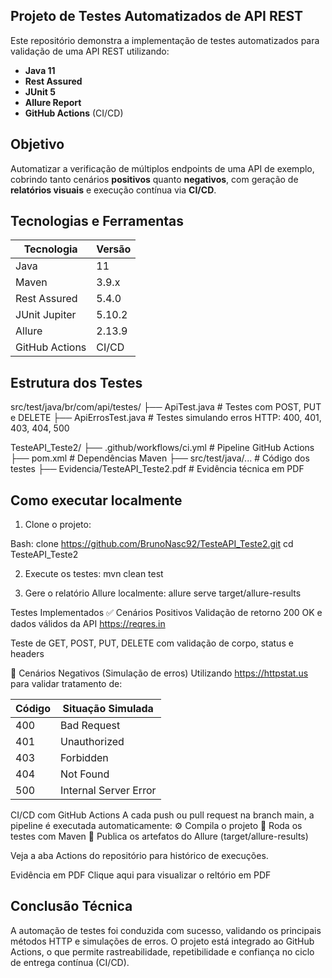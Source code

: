 ## Projeto de Testes Automatizados de API REST

Este repositório demonstra a implementação de testes automatizados para validação de uma API REST utilizando:

- **Java 11**
- **Rest Assured**
- **JUnit 5**
- **Allure Report**
- **GitHub Actions** (CI/CD)


## Objetivo

Automatizar a verificação de múltiplos endpoints de uma API de exemplo, cobrindo tanto cenários **positivos** quanto **negativos**, com geração de **relatórios visuais** e execução contínua via **CI/CD**.


## Tecnologias e Ferramentas

| Tecnologia      | Versão       |
|-----------------|--------------|
| Java            | 11           |
| Maven           | 3.9.x        |
| Rest Assured    | 5.4.0        |
| JUnit Jupiter   | 5.10.2       |
| Allure          | 2.13.9       |
| GitHub Actions  | CI/CD        |


## Estrutura dos Testes
src/test/java/br/com/api/testes/
├── ApiTest.java # Testes com POST, PUT e DELETE
├── ApiErrosTest.java # Testes simulando erros HTTP: 400, 401, 403, 404, 500

TesteAPI_Teste2/
├── .github/workflows/ci.yml # Pipeline GitHub Actions
├── pom.xml # Dependências Maven
├── src/test/java/... # Código dos testes
├── Evidencia/TesteAPI_Teste2.pdf # Evidência técnica em PDF

## Como executar localmente

1. Clone o projeto:

Bash:
clone https://github.com/BrunoNasc92/TesteAPI_Teste2.git
cd TesteAPI_Teste2

2. Execute os testes:
mvn clean test

3. Gere o relatório Allure localmente:
allure serve target/allure-results

Testes Implementados
✅ Cenários Positivos
Validação de retorno 200 OK e dados válidos da API https://reqres.in

Teste de GET, POST, PUT, DELETE com validação de corpo, status e headers

🚫 Cenários Negativos (Simulação de erros)
Utilizando https://httpstat.us para validar tratamento de:

| Código | Situação Simulada     |
| ------ | --------------------- |
| 400    | Bad Request           |
| 401    | Unauthorized          |
| 403    | Forbidden             |
| 404    | Not Found             |
| 500    | Internal Server Error |

CI/CD com GitHub Actions
A cada push ou pull request na branch main, a pipeline é executada automaticamente:
⚙️ Compila o projeto
🧪 Roda os testes com Maven
💾 Publica os artefatos do Allure (target/allure-results)

Veja a aba Actions do repositório para histórico de execuções.

 Evidência em PDF
 Clique aqui para visualizar o reltório em PDF


## Conclusão Técnica
A automação de testes foi conduzida com sucesso, validando os principais métodos HTTP e simulações de erros. O projeto está integrado ao GitHub Actions, o que permite rastreabilidade, repetibilidade e confiança no ciclo de entrega contínua (CI/CD).





